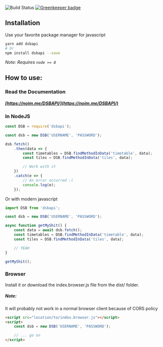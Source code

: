 ![Build Status](https://action-badges.now.sh/TheNoim/DSBAPI) [![Greenkeeper badge](https://badges.greenkeeper.io/TheNoim/DSBAPI.svg)](https://greenkeeper.io/)

## Installation

Use your favorite package manager for javascript

```bash
yarn add dsbapi
# Or
npm install dsbapi --save
```

_Note: Requires `node >= 8`_

## How to use:

### Read the Documentation

##### [https://noim.me/DSBAPI/](https://noim.me/DSBAPI/)

### In NodeJS

```javascript
const DSB = require('dsbapi');

const dsb = new DSB('USERNAME', 'PASSWORD');

dsb.fetch()
	.then(data => {
		const timetables = DSB.findMethodInData('timetable', data);
		const tiles = DSB.findMethodInData('tiles', data);

		// Work with it
	})
	.catch(e => {
		// An error occurred :(
		console.log(e);
	});
```

Or with modern javascript

```javascript
import DSB from 'dsbapi';

const dsb = new DSB('USERNAME', 'PASSWORD');

async function getMyShit() {
	const data = await dsb.fetch();
	const timetables = DSB.findMethodInData('timetable', data);
	const tiles = DSB.findMethodInData('tiles', data);

	// YEAH
}

getMyShit();
```

### Browser

Install it or download the index.browser.js file from the dist/ folder.

##### Note:

It will probably not work in a normal browser client because of CORS policy

```html
<script src="location/to/index.browser.js"></script>
<script>
	const dsb = new DSB('USERNAME', 'PASSWORD');

	// ... go on
</script>
```
